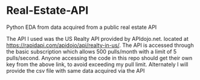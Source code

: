# Real-Estate-API
Python EDA from data acquired from a public real estate API

The API I used was the US Realty API provided by APIdojo.net. located at https://rapidapi.com/apidojo/api/realty-in-us/. The API is accessed through the basic subscription which allows 500 pulls/month with a limit of 5 pulls/second. Anyone accessing the code in this repo should get their own key from the above link, to avoid exceeding my pull limit. Alternately I will provide the csv file with same data acquired via the API
